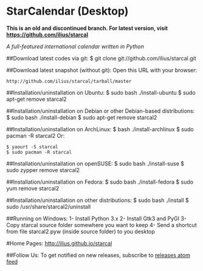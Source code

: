 StarCalendar (Desktop)
=============
**This is an old and discontinued branch. For latest version, visit https://github.com/ilius/starcal**

*A full-featured international calendar written in Python* 

##Download latest codes via git:
    $ git clone git://github.com/ilius/starcal.git

##Download latest snapshot (without git):
Open this URL with your browser:

    http://github.com/ilius/starcal/tarball/master

##Installation/uninstallation on Ubuntu:
    $ sudo bash ./install-ubuntu
    $ sudo apt-get remove starcal2

##Installation/uninstallation on Debian or other Debian-based distributions:
    $ sudo bash ./install-debian
    $ sudo apt-get remove starcal2

##Installation/uninstallation on ArchLinux:
    $ bash ./install-archlinux
    $ sudo pacman -R starcal2
Or:

    $ yaourt -S starcal
    $ sudo pacman -R starcal

##Installation/uninstallation on openSUSE:
    $ sudo bash ./install-suse
    $ sudo zypper remove starcal2

##Installation/uninstallation on Fedora:
    $ sudo bash ./install-fedora
    $ sudo yum remove starcal2

##Installation/uninstallation on other distributions:
    $ sudo bash ./install
    $ sudo /usr/share/starcal2/uninstall

##Running on Windows:
    1- Install Python 3.x
    2- Install Gtk3 and PyGI
    3- Copy starcal source folder somewhere you want to keep
    4- Send a shortcut from file starcal2.pyw (inside source folder) to you desktop


#Home Pages:
    http://ilius.github.io/starcal

##Follow Us:
To get notified on new releases, subscribe to [releases atom feed](https://github.com/ilius/starcal/releases.atom)





